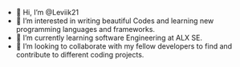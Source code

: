 - 👋 Hi, I’m @Leviik21
- 👀 I’m interested in writing beautiful Codes and learning new programming languages and frameworks.
- 🌱 I’m currently learning software Engineering at ALX SE.
- 💞️ I’m looking to collaborate with my fellow developers to find and contribute to different coding projects.


<!---
Leviik21/Leviik21 is a ✨ special ✨ repository because its `README.md` (this file) appears on your GitHub profile.
You can click the Preview link to take a look at your changes.
--->
